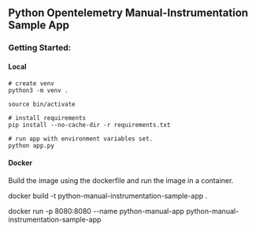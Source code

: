 ## Python Opentelemetry Manual-Instrumentation Sample App

### Getting Started:

#### Local

```
# create venv
python3 -m venv .

source bin/activate

# install requirements
pip install --no-cache-dir -r requirements.txt

# run app with environment variables set.
python app.py
```

#### Docker
Build the image using the dockerfile and run the image in a container.

docker build -t python-manual-instrumentation-sample-app .

docker run -p 8080:8080 --name python-manual-app python-manual-instrumentation-sample-app 
